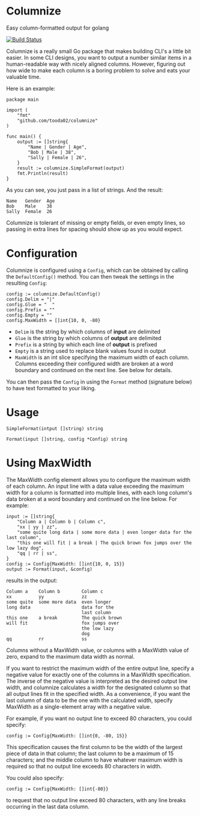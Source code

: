 Columnize
=========

Easy column-formatted output for golang

[![Build Status](https://travis-ci.org/ryanuber/columnize.svg)](https://travis-ci.org/ryanuber/columnize)

Columnize is a really small Go package that makes building CLI's a little bit
easier. In some CLI designs, you want to output a number similar items in a
human-readable way with nicely aligned columns. However, figuring out how wide
to make each column is a boring problem to solve and eats your valuable time.

Here is an example:

    package main

    import (
        "fmt"
        "github.com/tooda02/columnize"
    )

    func main() {
        output := []string{
            "Name | Gender | Age",
            "Bob | Male | 38",
            "Sally | Female | 26",
        }
        result := columnize.SimpleFormat(output)
        fmt.Println(result)
    }

As you can see, you just pass in a list of strings. And the result:

    Name   Gender  Age
    Bob    Male    38
    Sally  Female  26

Columnize is tolerant of missing or empty fields, or even empty lines, so
passing in extra lines for spacing should show up as you would expect.

Configuration
=============

Columnize is configured using a `Config`, which can be obtained by calling the
`DefaultConfig()` method. You can then tweak the settings in the resulting
`Config`:

    config := columnize.DefaultConfig()
    config.Delim = "|"
    config.Glue = "  "
    config.Prefix = ""
    config.Empty = ""
    config.MaxWidth = []int{10, 0, -80}

* `Delim` is the string by which columns of **input** are delimited
* `Glue` is the string by which columns of **output** are delimited
* `Prefix` is a string by which each line of **output** is prefixed
* `Empty` is a string used to replace blank values found in output
* `MaxWidth` is an int slice specifying the maximum width of each column.  Columns exceeding their configured width are broken at a word boundary and continued on the next line.  See below for details.

You can then pass the `Config` in using the `Format` method (signature below) to
have text formatted to your liking.

Usage
=====

    SimpleFormat(intput []string) string

    Format(input []string, config *Config) string

Using MaxWidth
==============
The MaxWidth config element allows you to configure the maximum width of each column.  An input line with a data value exceeding the maximum width for a column is formatted into multiple lines, with each long column's data broken at a word boundary and continued on the line below.  For example:

    input := []string{
		"Column a | Column b | Column c",
		"xx | yy | zz",
		"some quite long data | some more data | even longer data for the last column",
		"this one will fit | a break | The quick brown fox jumps over the low lazy dog",
		"qq | rr | ss",
	}
	config := Config{MaxWidth: []int{10, 0, 15}}
	output := Format(input, &config)

results in the output:

    Column a    Column b        Column c
    xx          yy              zz
    some quite  some more data  even longer
    long data                   data for the
                                last column
    this one    a break         The quick brown
    will fit                    fox jumps over
                                the low lazy
                                dog
    qq          rr              ss

Columns without a MaxWidth value, or columns with a MaxWidth value of zero, expand to the maximum data width as normal.

If you want to restrict the maximum width of the entire output line, specify a negative value for exactly one of the columns in a MaxWidth specification.  The inverse of the negative value is interpreted as the desired output line width, and columnize calculates a width for the designated column so that all output lines fit in the specified width.  As a convenience, if you want the last column of data to be the one with the calculated width, specify MaxWidth as a single-element array with a negative value.

For example, if you want no output line to exceed 80 characters, you could specify:

    config := Config{MaxWidth: []int{0, -80, 15}}

This specification causes the first column to be the width of the largest piece of data in that column; the last column to be a maximum of 15 characters; and the middle column to have whatever maximum width is required so that no output line exceeds 80 characters in width.

You could also specify:

    config := Config{MaxWidth: []int{-80}}

to request that no output line exceed 80 characters, with any line breaks occurring in the last data column.


